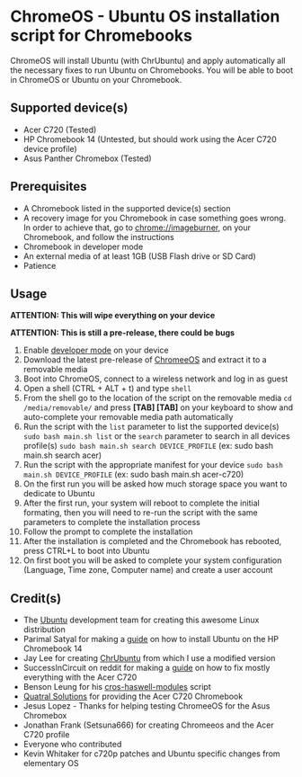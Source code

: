 ChromeOS - Ubuntu OS installation script for Chromebooks
============================================

ChromeOS will install Ubuntu (with ChrUbuntu) and apply automatically all the necessary fixes to run Ubuntu on Chromebooks. You will be able to boot in ChromeOS or Ubuntu on your Chromebook.

Supported device(s)
-------------------

* Acer C720 (Tested)
* HP Chromebook 14 (Untested, but should work using the Acer C720 device profile)
* Asus Panther Chromebox (Tested)

Prerequisites
-------------

* A Chromebook listed in the supported device(s) section
* A recovery image for you Chromebook in case something goes wrong. In order to achieve that, go to [chrome://imageburner](chrome://imageburner), on your Chromebook, and follow the instructions
* Chromebook in developer mode
* An external media of at least 1GB (USB Flash drive or SD Card)
* Patience

Usage
-----

**ATTENTION: This will wipe everything on your device**

**ATTENTION: This is still a pre-release, there could be bugs**

1. Enable [developer mode](http://www.chromium.org/chromium-os/developer-information-for-chrome-os-devices) on your device
2. Download the latest pre-release of [ChromeeOS](http://goo.gl/tMaKVe) and extract it to a removable media
3. Boot into ChromeOS, connect to a wireless network and log in as guest
4. Open a shell (CTRL + ALT + t) and type `shell`
5. From the shell go to the location of the script on the removable media `cd /media/removable/` and press **[TAB] [TAB]** on your keyboard to show and auto-complete your removable media path automatically
6. Run the script with the `list` parameter to list the supported device(s) `sudo bash main.sh list` or the `search` parameter to search in all devices profile(s) `sudo bash main.sh search DEVICE_PROFILE` (ex: sudo bash main.sh search acer)
7. Run the script with the appropriate manifest for your device `sudo bash main.sh DEVICE_PROFILE` (ex: sudo bash main.sh acer-c720)
8. On the first run you will be asked how much storage space you want to dedicate to Ubuntu
9. After the first run, your system will reboot to complete the initial formating, then you will need to re-run the script with the same parameters to complete the installation process
10. Follow the prompt to complete the installation
11. After the installation is completed and the Chromebook has rebooted, press CTRL+L to boot into Ubuntu
12. On first boot you will be asked to complete your system configuration (Language, Time zone, Computer name) and create a user account

Credit(s)
---------

* The [Ubuntu](http://ubuntu.com/) development team for creating this awesome Linux distribution
* Parimal Satyal for making a [guide](http://realityequation.net/installing-elementary-os-on-an-hp-chromebook-14) on how to install Ubuntu on the HP Chromebook 14
* Jay Lee for creating [ChrUbuntu](http://chromeos-cr48.blogspot.ca/) from which I use a modified version
* SuccessInCircuit on reddit for making a [guide](http://www.reddit.com/r/chrubuntu/comments/1rsxkd/list_of_fixes_for_xubuntu_1310_on_the_acer_c720/) on how to fix mostly everything with the Acer C720
* Benson Leung for his [cros-haswell-modules](https://googledrive.com/host/0B0YvUuHHn3MndlNDbXhPRlB2eFE/cros-haswell-modules.sh) script
* [Quatral Solutions](http://www.quatral.com) for providing the Acer C720 Chromebook
* Jesus Lopez - Thanks for helping testing ChromeeOS for the Asus Chromebox
* Jonathan Frank (Setsuna666) for creating Chromeeos and the Acer C720 profile
* Everyone who contributed
* Kevin Whitaker for c720p patches and Ubuntu specific changes from elementary OS

